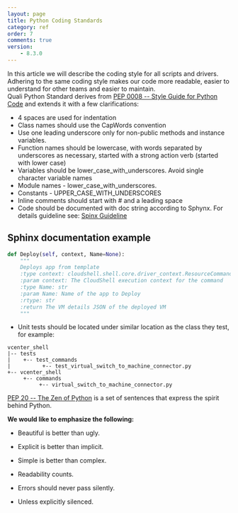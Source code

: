 ```yaml
---
layout: page
title: Python Coding Standards
category: ref
order: 7
comments: true
version:
    - 8.3.0
---
```

In this article we will describe the coding style for all scripts and drivers. Adhering to the same coding style makes our code more readable,
easier to understand for other teams and easier to maintain.  
Quali Python Standard derives from [PEP 0008 -- Style Guide for Python Code](https://www.python.org/dev/peps/pep-0008/) and extends it with a few clarifications:

- 4 spaces are used for indentation
- Class names should use the CapWords convention
- Use one leading underscore only for non-public methods and instance variables.
- Function names should be lowercase, with words separated by underscores as necessary,
    started with a strong action verb (started with lower case)
- Variables should be lower_case_with_underscores.  Avoid single character variable names
- Module names -  lower_case_with_underscores.
- Constants - UPPER_CASE_WITH_UNDERSCORES
- Inline comments should start with # and a leading space
- Code should be documented with doc string according to Sphynx.
    For details guideline see: [Spinx Guideline](http://www.sphinx-doc.org/en/stable/domains.html#the-python-domain)

## Sphinx documentation example

```Python
def Deploy(self, context, Name=None):
    """
    Deploys app from template
    :type context: cloudshell.shell.core.driver_context.ResourceCommandContext
    :param context: The CloudShell execution context for the command
    :type Name: str
    :param Name: Name of the app to Deploy
    :rtype: str
    :return The VM details JSON of the deployed VM
    """
```

- Unit tests should be located under similar location as the class they test, for example:

```
vcenter_shell
|-- tests
|    +-- test_commands
|          +-- test_virtual_switch_to_machine_connector.py
+-- vcenter_shell
     +-- commands
          +-- virtual_switch_to_machine_connector.py
```

[PEP 20 -- The Zen of Python](https://www.python.org/dev/peps/pep-0020/) is a set of sentences that express the spirit behind Python.

**We would like to emphasize the following:**

- Beautiful is better than ugly.

- Explicit is better than implicit.

- Simple is better than complex.

- Readability counts.

- Errors should never pass silently.

- Unless explicitly silenced.
